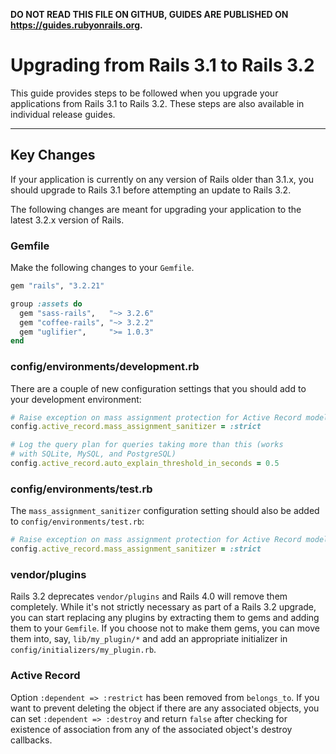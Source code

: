 **DO NOT READ THIS FILE ON GITHUB, GUIDES ARE PUBLISHED ON <https://guides.rubyonrails.org>.**

Upgrading from Rails 3.1 to Rails 3.2
=====================================

This guide provides steps to be followed when you upgrade your applications from
Rails 3.1 to Rails 3.2. These steps are also available in individual release
guides.

--------------------------------------------------------------------------------

Key Changes
-----------

If your application is currently on any version of Rails older than 3.1.x, you
should upgrade to Rails 3.1 before attempting an update to Rails 3.2.

The following changes are meant for upgrading your application to the latest
3.2.x version of Rails.

### Gemfile

Make the following changes to your `Gemfile`.

```ruby
gem "rails", "3.2.21"

group :assets do
  gem "sass-rails",   "~> 3.2.6"
  gem "coffee-rails", "~> 3.2.2"
  gem "uglifier",     ">= 1.0.3"
end
```

### config/environments/development.rb

There are a couple of new configuration settings that you should add to your
development environment:

```ruby
# Raise exception on mass assignment protection for Active Record models
config.active_record.mass_assignment_sanitizer = :strict

# Log the query plan for queries taking more than this (works
# with SQLite, MySQL, and PostgreSQL)
config.active_record.auto_explain_threshold_in_seconds = 0.5
```

### config/environments/test.rb

The `mass_assignment_sanitizer` configuration setting should also be added to
`config/environments/test.rb`:

```ruby
# Raise exception on mass assignment protection for Active Record models
config.active_record.mass_assignment_sanitizer = :strict
```

### vendor/plugins

Rails 3.2 deprecates `vendor/plugins` and Rails 4.0 will remove them completely.
While it's not strictly necessary as part of a Rails 3.2 upgrade, you can start
replacing any plugins by extracting them to gems and adding them to your
`Gemfile`. If you choose not to make them gems, you can move them into, say,
`lib/my_plugin/*` and add an appropriate initializer in
`config/initializers/my_plugin.rb`.

### Active Record

Option `:dependent => :restrict` has been removed from `belongs_to`. If you want
to prevent deleting the object if there are any associated objects, you can set
`:dependent => :destroy` and return `false` after checking for existence of
association from any of the associated object's destroy callbacks.

